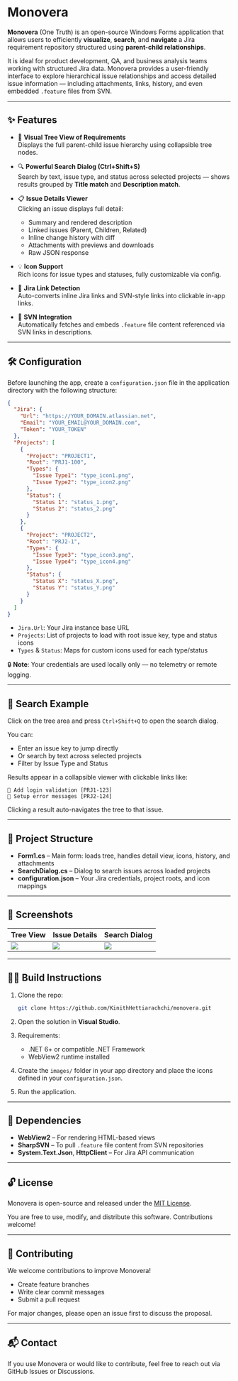 # Monovera

**Monovera** (One Truth) is an open-source Windows Forms application that allows users to efficiently **visualize**, **search**, and **navigate** a Jira requirement repository structured using **parent-child relationships**.

It is ideal for product development, QA, and business analysis teams working with structured Jira data. Monovera provides a user-friendly interface to explore hierarchical issue relationships and access detailed issue information — including attachments, links, history, and even embedded `.feature` files from SVN.

---

## ✨ Features

- 🧭 **Visual Tree View of Requirements**  
  Displays the full parent-child issue hierarchy using collapsible tree nodes.

- 🔍 **Powerful Search Dialog (Ctrl+Shift+S)**  
  Search by text, issue type, and status across selected projects — shows results grouped by **Title match** and **Description match**.

- 📋 **Issue Details Viewer**  
  Clicking an issue displays full detail:
  - Summary and rendered description
  - Linked issues (Parent, Children, Related)
  - Inline change history with diff
  - Attachments with previews and downloads
  - Raw JSON response

- 💡 **Icon Support**  
  Rich icons for issue types and statuses, fully customizable via config.

- 🔗 **Jira Link Detection**  
  Auto-converts inline Jira links and SVN-style links into clickable in-app links.

- 🧩 **SVN Integration**  
  Automatically fetches and embeds `.feature` file content referenced via SVN links in descriptions.

---

## 🛠 Configuration

Before launching the app, create a `configuration.json` file in the application directory with the following structure:

```json
{
  "Jira": {
    "Url": "https://YOUR_DOMAIN.atlassian.net",
    "Email": "YOUR_EMAIL@YOUR_DOMAIN.com",
    "Token": "YOUR_TOKEN"
  },
  "Projects": [
    {
      "Project": "PROJECT1",
      "Root": "PRJ1-100",
      "Types": {
        "Issue Type1": "type_icon1.png",
        "Issue Type2": "type_icon2.png"
      },
      "Status": {
        "Status 1": "status_1.png",
        "Status 2": "status_2.png"
      }
    },
    {
      "Project": "PROJECT2",
      "Root": "PRJ2-1",
      "Types": {
        "Issue Type3": "type_icon3.png",
        "Issue Type4": "type_icon4.png"
      },
      "Status": {
        "Status X": "status_X.png",
        "Status Y": "status_Y.png"
      }
    }
  ]
}
```

- `Jira.Url`: Your Jira instance base URL  
- `Projects`: List of projects to load with root issue key, type and status icons  
- `Types` & `Status`: Maps for custom icons used for each type/status

🔒 **Note**: Your credentials are used locally only — no telemetry or remote logging.

---

## 🔎 Search Example

Click on the tree area and press `Ctrl+Shift+Q` to open the search dialog.

You can:
- Enter an issue key to jump directly
- Or search by text across selected projects
- Filter by Issue Type and Status

Results appear in a collapsible viewer with clickable links like:

```text
🧑 Add login validation [PRJ1-123]
🧑 Setup error messages [PRJ2-124]
```

Clicking a result auto-navigates the tree to that issue.

---

## 📁 Project Structure

- **Form1.cs** – Main form: loads tree, handles detail view, icons, history, and attachments  
- **SearchDialog.cs** – Dialog to search issues across loaded projects  
- **configuration.json** – Your Jira credentials, project roots, and icon mappings

---

## 📸 Screenshots

| Tree View | Issue Details | Search Dialog |
|-----------|----------------|----------------|
| ![](screenshots/tree.png) | ![](screenshots/details.png) | ![](screenshots/search.png) |

---

## 🧑‍💻 Build Instructions

1. Clone the repo:
   ```bash
   git clone https://github.com/KinithHettiarachchi/monovera.git
   ```

2. Open the solution in **Visual Studio**.

3. Requirements:
   - .NET 6+ or compatible .NET Framework
   - WebView2 runtime installed

4. Create the `images/` folder in your app directory and place the icons defined in your `configuration.json`.

5. Run the application.

---

## 🧱 Dependencies

- **WebView2** – For rendering HTML-based views  
- **SharpSVN** – To pull `.feature` file content from SVN repositories  
- **System.Text.Json**, **HttpClient** – For Jira API communication

---

## 🔓 License

Monovera is open-source and released under the [MIT License](LICENSE).

You are free to use, modify, and distribute this software. Contributions welcome!

---

## 🙌 Contributing

We welcome contributions to improve Monovera!

- Create feature branches  
- Write clear commit messages  
- Submit a pull request

For major changes, please open an issue first to discuss the proposal.

---

## 📬 Contact

If you use Monovera or would like to contribute, feel free to reach out via GitHub Issues or Discussions.
